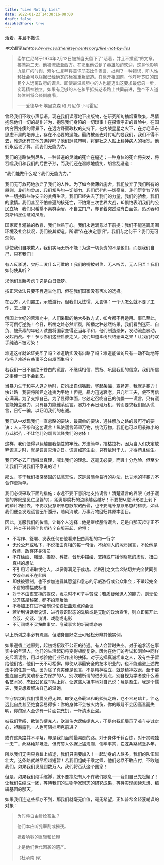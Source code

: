 ```yaml
---
title: "Live Not by Lies"
date: 2022-01-23T14:38:16+08:00
draft: false
disableShare: true
---
```




活着，并且不撒谎

*本文翻译自https://www.solzhenitsyncenter.org/live-not-by-lies*

> 索尔仁尼琴于1974年2月12日被捕当天留下了“活着，并且不撒谎”的文章。被捕第二天，他被流放至西方。在那里他受到了英雄般的欢迎，这是他影响力最广的时刻。索尔仁尼琴将意识形态比作谎言，批判了一种错误，即人性和社会可以根据已经确定的标准重新塑造。在离开祖国前，他呼吁苏联的国民个人远离政府的谎言。即使最温顺胆小的人也能迈出这要求最低的一步，实现精神独立。如果有足够的人在和平抵抗这条路上共同前进，整个不人道的体制将会倾倒崩塌。
>
> ——爱德华·E·埃里克森 和 丹尼尔·J·马霍尼

曾经我们不敢小声低语。现在我们读写地下出版物，在研究所的抽烟室聚集，尽情抱怨他们一切的胡作非为，抱怨我们身陷的一切琐事！在探索宇宙的冒险中，在国内穷困疮痍的背景下，在远方野蛮政权的支持下，在内战星星之火下，在对毛泽东思虑不周的培养上，存在不必要的逞能。最终被派去对付毛的是我们，我们不得不去，难道还有其他的选择吗？他们肆意审判，将健壮之人贴上精神病人的标签。他们永远说了算，而我们无能为力。

我们的道路快到尽头，一种普遍的灵魂的死亡在逼近；一种身体的死亡将突发，将吞噬我们和我们的后世子孙，而我们还在温顺地傻笑，胡言乱语道：

“我们能做什么呢？我们无能为力。”

我们无可救药地放弃了我们的人性。为了如今微薄的施舍，我们放弃了我们所有的原则，我们的灵魂，我们祖先的一切努力，我们后代的一切愿景。我们愿意为了牺牲一切换取些许安宁的贫瘠生活。我们已经失去了我们的力量，我们的骄傲，我们的激情。我们甚至不怕普遍的核死亡，不怕第三次世界大战，却惧怕表明我们的公民立场！我们只希望不离群索居，不自立门户，却冒着突然没有白面包、热水器和莫斯科居住证的风险。

国家反复灌输的教育，我们烂熟于心。我们永远满意以下前提：我们不能逃离周围环境及社会状况，我们被其塑造。所谓“存在决定意识”。我们与之何干？我们无可奈何。

纵使我们自欺欺人，我们实际无所不能！为这一切负责的不是他们，而是我们自己，只有我们！

有人反驳说，实际上没什么可做的！我们的嘴被封住，无人听吾，无人问吾？我们如何使其听？

求他们重新考虑？这是白日做梦。

按正常做法只要不再选举他们，但在我们国家没有再次的选择。

在西方，人们罢工，示威游行，但我们太怯懦、太畏惧：一个人怎么就不要了工作，去上街？

俄国上世纪的苦难史中，人们采取的绝大多数方式，如今都不再适用。事已至此，不可倒行逆施！今日，所凿之处必然断裂，所播之种必然结果，我们看到迷茫、自负、被荼毒的年轻人试图将国家变得正当与平和，他们制造恐怖，发动流血暴动，发起内战。不！多亏你们这些启蒙之父，我们知道毒树只结恶毒之果！让我们的双手纯洁不被污染！

难道这样就论证完毕了吗？难道确实没有出路了吗？难道能做的只有一动不动地等待吗？难道有些事不会自发而生吗？

若我们一日不自绝于苍白的谎言，不继续相信、赞扬、巩固我们的信念，我们所信之事便一日不会到来。

当暴力生于和平人道之地时，它扮出自信嘴脸，竖起条幅，宣扬道，我就是暴力！快让路！我要将所经之途夷为平地！但是，暴力迅速衰老，只几年工夫，便不再信心满满。为了支撑自己，为了显得体面，它必定召唤自己的傀儡——谎言。只有谎言能掩盖暴力，只有暴力能维系谎言。暴力不再日理万机，转而要求我们服从谎言，日行一骗，以证明我们的忠诚。

我们从中发现我们一直忽略的要诀，最简单的要诀，通往解放之路的最可行的要诀：人人不掺和这套谎言！纵使谎言笼罩万物，统治万物，我们也可以用最微小的方式抵抗：不让他们的谎言流经我们的身体！

这样，我们便得以翻越自我惰性的牢笼。方法简单，摧枯拉朽。因为当人们决定放弃谎言之时，就是谎言灭活之日。谎言如寄生虫，只有依附于人，才得苟且偷生。

我们不必去广场喊出真理，喊出我们的理念。这毫无必要，而且十分危险。但至少让我们不说我们不愿说的话！

那么，鉴于我们根深蒂固的怯懦天性，这是最简单易行的办法，比甘地的非暴力不合作更简单。

我们必须采取下面的措施：永远不要下意识地支持谎言！清楚谎言的界限（对于谎言的界限是见仁见智的），距离那腐朽的边缘越远越好！不要把从意识形态上剥下的鳞片粘回去，不要收拢意识形态散架的白骨，也不要缝补意识形态的褞缕，如此我们便会发现谎言无所遁形，随风消散，万事万物回归其原本面目。

因此，克服我们的怯懦，让每个人选择：他是继续服侍谎言，还是自那天起守正不阿，符合子孙同伴的期待？自那天起，他将：

- 不写作、签署、发表任何在他看来扭曲真相的每一行字
- 无论公开或私下，不说扭曲真相的每一句话，不读别人的污邪谰言，不论他是教师，政客还是演员
- 不在绘画、雕塑、摄影、科技、音乐中描绘、支持或广播他察觉的虚假、扭曲真相的想法
- 不引用话语取悦他人，以获得满足于成功。若所引之文含义贴切并完全赞同引文观点者不在此限
- 即使被强制，也不参加违背其愿望和意志的示威游行或公众集会；不举起完全不信的横幅或标语
- 对于不由衷支持的提议，表决时不可举手赞成；若质疑候选人的能力，则无论公开还是秘密，都不投票给他
- 不参加正在进行强制讨论或扭曲观点的会议
- 若听到讲话者说谎、进行意识形态的洗脑或是无耻的政治宣传，则立即离开此会议、交谈、演讲、戏剧或电影
- 不订阅或不买扭曲事实、隐藏事实的新闻或杂志

以上所列之事必有疏漏，但洁身自好之士可轻松分辨其他实例。

如果遵循上述原则，起初或招致不公正的待遇。有人会暂时失业。对于追求活在事实中的年轻人，他们的生活起初将变得极度复杂。因为在他们的考试和测验中同样充斥着谎言，用以考验他们业已作出的抉择。对于选择真诚坦率之人，没有空子留给他们钻，他们一天不可松懈，即使从事最安全的技术职业的，也不能逃避上述做法中的任意一项。因为除了真实便是谎言，不是精神独立，就是精神奴隶。至于那些连自己的灵魂都无力保护的人，别吹嘘所谓的进步观点，别自视为学者或什么著名艺术家、杰出公民或军队上将。让这些人坦率地对自己说：我是畜生，我是个懦夫，我只想着解决自己的温饱。

坚守信念的我们慢慢变得无趣。即使这条最温和的抵抗之路，也不容易踏上。但这远比自焚甚至绝食容易得多：你的身体不会被火灼伤，你的眼睛不会因高温而失明，你的家人至少有一片面包充饥，一杯清水止渴。

被我们背叛、欺骗的捷克人，欧洲伟大民族捷克人，不是向我们展示了若有赤诚之心，袒胸露乳一人也可阻挡坦克前进？

或许这条路并不平坦，却是我们面前最易走的路。对于身体千锤百炼，对于灵魂独一无二。此路绝非坦途，但有前人依据上述规则，信奉事实，在这条路旅途多年。

所以我们无需只身踏上旅途，我们只需要加入！一起动身的人越多，我们的队伍越壮大，这条路就越平坦越短暂！若我们组成千乘之师，他们必然不敢应付，不敢碰我们。如果我们发展到数万人，我们将否认这个国家！

但是，如果我们缩手缩脚，就不要抱怨有人不许我们歇息——我们自己先松懈了！让我们先缩成一团，等待我们的生物学家同志的研究成果，等待实现阅读思想、编辑基因的那天。

如果我们连这些都办不到，那我们就毫无价值，毫无希望，正如普希金轻蔑嘲讽的对象：

> 为何将自由赠给畜生？
>
> 他们本应听凭宰割或摧残。
>
> 挂着响铃的重轭和长鞭，
>
> 才是他们世代因袭的遗产。
>
> （杜承南 译）
>













